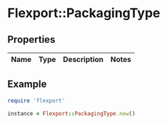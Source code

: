 # Flexport::PackagingType

## Properties

| Name | Type | Description | Notes |
| ---- | ---- | ----------- | ----- |

## Example

```ruby
require 'flexport'

instance = Flexport::PackagingType.new()
```

